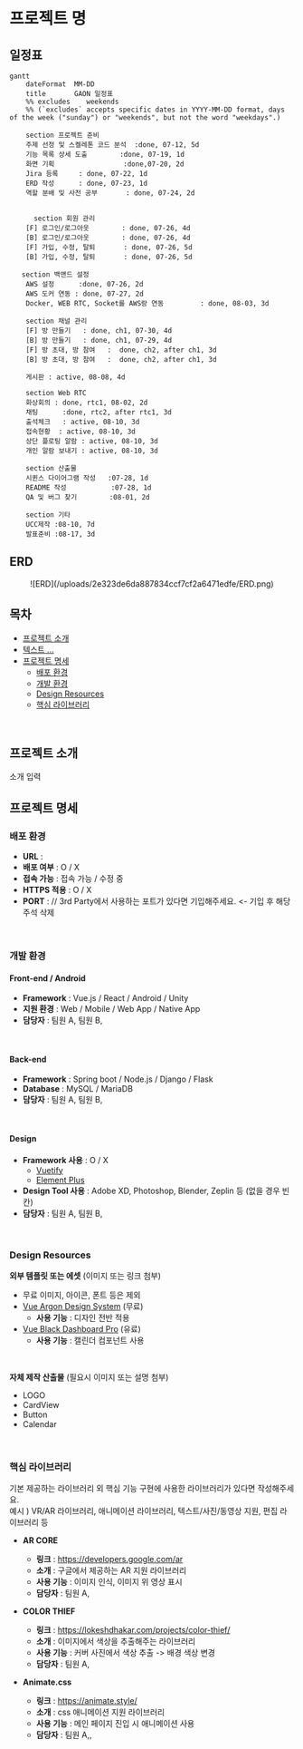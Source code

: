 # 프로젝트 명

## 일정표

```mermaid
gantt
    dateFormat  MM-DD
    title       GAON 일정표
    %% excludes    weekends
    %% (`excludes` accepts specific dates in YYYY-MM-DD format, days of the week ("sunday") or "weekends", but not the word "weekdays".)

    section 프로젝트 준비
    주제 선정 및 스켈레톤 코드 분석	:done, 07-12, 5d
    기능 목록 상세 도출		   :done, 07-19, 1d
    화면 기획				  :done,07-20, 2d
   	Jira 등록		: done, 07-22, 1d
    ERD 작성		: done, 07-23, 1d
    역할 분배 및 사전 공부		: done, 07-24, 2d
   
    
	  section 회원 관리
    [F] 로그인/로그아웃		: done, 07-26, 4d
    [B] 로그인/로그아웃		: done, 07-26, 4d
    [F] 가입, 수정, 탈퇴		 : done, 07-26, 5d
    [B] 가입, 수정, 탈퇴		 : done, 07-26, 5d
     
   section 백앤드 설정
    AWS 설정		:done, 07-26, 2d
    AWS 도커 연동 : done, 07-27, 2d
    Docker, WEB RTC, Socket를 AWS랑 연동		 : done, 08-03, 3d

    section 채널 관리
    [F] 방 만들기 	: done, ch1, 07-30, 4d
    [B] 방 만들기 	: done, ch1, 07-29, 4d
    [F] 방 초대, 방 참여   :  done, ch2, after ch1, 3d
    [B] 방 초대, 방 참여   :  done, ch2, after ch1, 3d
   
    게시판 : active, 08-08, 4d
    
    section Web RTC
    화상회의 : done, rtc1, 08-02, 2d
    채팅      :done, rtc2, after rtc1, 3d
    출석체크   : active, 08-10, 3d
    접속현황  : active, 08-10, 3d
    상단 플로팅 알람 : active, 08-10, 3d
    개인 알람 보내기 : active, 08-10, 3d
    
    section 산출물
    시퀸스 다이어그램 작성   :07-28, 1d
    README 작성  			:07-28, 1d
    QA 및 버그 찾기  	  :08-01, 2d
    
    section 기타
    UCC제작 :08-10, 7d
    발표준비 :08-17, 3d
```

## ERD 
<div align="center"> 
![ERD](/uploads/2e323de6da887834ccf7cf2a6471edfe/ERD.png)
</div>

## 목차

- [프로젝트 소개](#프로젝트-소개)   
- [텍스트 ... ](#프로젝트-소개)   
- [프로젝트 명세](#프로젝트-명세)
  - [배포 환경](#배포-환경)
  - [개발 환경](#개발-환경)
  - [Design Resources](#design-resources)
  - [핵심 라이브러리](#핵심-라이브러리)
<br>

## 프로젝트 소개
소개 입력
<br>

## 프로젝트 명세
### 배포 환경
- __URL__ : 
- __배포 여부__ : O / X
- __접속 가능__ : 접속 가능 / 수정 중
- __HTTPS 적용__ : O / X
- __PORT__ : // 3rd Party에서 사용하는 포트가 있다면 기입해주세요. <- 기입 후 해당 주석 삭제
<br>

### 개발 환경
#### Front-end / Android
- __Framework__ : Vue.js / React / Android / Unity
- __지원 환경__ : Web / Mobile / Web App / Native App
- __담당자__ : 팀원 A, 팀원 B,
<br>

#### Back-end
- __Framework__ : Spring boot / Node.js / Django / Flask
- __Database__ : MySQL / MariaDB
- __담당자__ : 팀원 A, 팀원 B,
<br>

#### Design
- __Framework 사용__ : O / X
  - [Vuetify](https://vuetifyjs.com/)
  - [Element Plus](https://element-plus.org/)
- __Design Tool 사용__ : Adobe XD, Photoshop, Blender, Zeplin 등 (없을 경우 빈칸)
- __담당자__ : 팀원 A, 팀원 B,
<br>

### Design Resources
__외부 템플릿 또는 에셋__ (이미지 또는 링크 첨부)
- 무료 이미지, 아이콘, 폰트 등은 제외
- [Vue Argon Design System](https://www.creative-tim.com/product/vue-argon-design-system?affiliate_id=116187) (무료)
  - __사용 기능__ : 디자인 전반 적용
- [Vue Black Dashboard Pro](https://www.creative-tim.com/product/vue-black-dashboard-pro?affiliate_id=116187) (유료)
  - __사용 기능__ : 캘린더 컴포넌트 사용
<br>

__자체 제작 산출물__ (필요시 이미지 또는 설명 첨부)
- LOGO
- CardView
- Button
- Calendar
<br>

### 핵심 라이브러리
기본 제공하는 라이브러리 외 핵심 기능 구현에 사용한 라이브러리가 있다면 작성해주세요.   
예시 ) VR/AR 라이브러리, 애니메이션 라이브러리, 텍스트/사진/동영상 지원, 편집 라이브러리 등

- __AR CORE__
  - __링크__ : https://developers.google.com/ar
  - __소개__ : 구글에서 제공하는 AR 지원 라이브러리
  - __사용 기능__ : 이미지 인식, 이미지 위 영상 표시
  - __담당자__ : 팀원 A, 

- __COLOR THIEF__
  - __링크__ : https://lokeshdhakar.com/projects/color-thief/
  - __소개__ : 이미지에서 색상을 추출해주는 라이브러리
  - __사용 기능__ : 커버 사진에서 색상 추출 -> 배경 색상 변경
  - __담당자__ : 팀원 A,

- __Animate.css__
  - __링크__ : https://animate.style/
  - __소개__ : css 애니메이션 지원 라이브러리
  - __사용 기능__ : 메인 페이지 진입 시 애니메이션 사용
  - __담당자__ : 팀원 A,,


